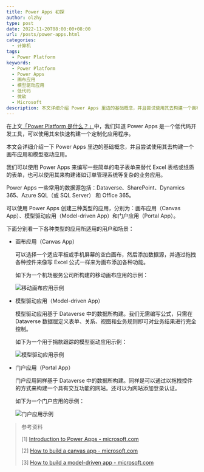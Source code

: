 ```yaml
---
title: Power Apps 初探
author: olzhy
type: post
date: 2022-11-20T08:00:00+08:00
url: /posts/power-apps.html
categories:
  - 计算机
tags:
  - Power Platform
keywords:
  - Power Platform
  - Power Apps
  - 画布应用
  - 模型驱动应用
  - 低代码
  - 微软
  - Microsoft
description: 本文详细介绍 Power Apps 里边的基础概念，并且尝试使用其去构建一个画布应用和模型驱动应用。
---
```


在上文[「Power Platform 是什么？」](https://olzhy.github.io/posts/what-is-power-platform.html)中，我们知道 Power Apps 是一个低代码开发工具，可以使用其来快速构建一个定制化应用程序。

本文会详细介绍一下 Power Apps 里边的基础概念，并且尝试使用其去构建一个画布应用和模型驱动应用。

我们可以使用 Power Apps 来编写一些简单的电子表单来替代 Excel 表格或纸质的表单，也可以使用其来构建诸如订单管理系统等复杂的业务应用。

Power Apps 一些常用的数据源包括：Dataverse、SharePoint、Dynamics 365、Azure SQL（或 SQL Server） 和 Office 365。

可以使用 Power Apps 创建三种类型的应用，分别为：画布应用（Canvas App）、模型驱动应用（Model-driven App）和门户应用（Portal App）。

下面分别看一下各种类型的应用所适用的用户和场景：

- 画布应用（Canvas App）

  可以选择一个适应平板或手机屏幕的空白画布，然后添加数据源，并通过拖拽各种控件来像写 Excel 公式一样来为画布添加各种功能。

  如下为一个机场服务公司所构建的移动画布应用的示例：

  ![移动画布应用示例](https://olzhy.github.io/static/images/uploads/2022/11/mobile-canvas-apps.png#center)

- 模型驱动应用（Model-driven App）

  模型驱动应用基于 Dataverse 中的数据所构建。我们无需编写公式，只需在 Dataverse 数据层定义表单、关系、视图和业务规则即可对业务结果进行完全控制。

  如下为一个用于捐款跟踪的模型驱动应用示例：

  ![模型驱动应用示例](https://olzhy.github.io/static/images/uploads/2022/11/fundraiser.png#center)

- 门户应用（Portal App）

  门户应用同样基于 Dataverse 中的数据所构建。同样是可以通过以拖拽控件的方式来构建一个具有交互功能的网站。还可以为网站添加登录认证。

  如下为一个门户应用的示例：

  ![门户应用示例](https://olzhy.github.io/static/images/uploads/2022/11/portal.png#center)

> 参考资料
>
> [1] [Introduction to Power Apps - microsoft.com](https://learn.microsoft.com/en-us/training/modules/introduction-power-apps/)
>
> [2] [How to build a canvas app - microsoft.com](https://learn.microsoft.com/en-us/training/modules/build-app-solution/)
>
> [3] [How to build a model-driven app - microsoft.com](https://learn.microsoft.com/en-us/training/modules/how-build-model-driven-app/)

